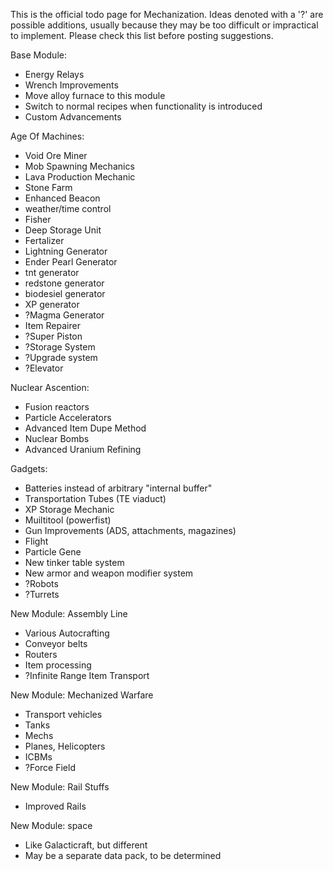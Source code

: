 This is the official todo page for Mechanization. Ideas denoted with a '?' are possible additions, usually because they may be too difficult or impractical to implement. Please check this list before posting suggestions.

Base Module:
* Energy Relays
* Wrench Improvements
* Move alloy furnace to this module
* Switch to normal recipes when functionality is introduced
* Custom Advancements

Age Of Machines:
* Void Ore Miner
* Mob Spawning Mechanics
* Lava Production Mechanic
* Stone Farm
* Enhanced Beacon
* weather/time control
* Fisher
* Deep Storage Unit
* Fertalizer
* Lightning Generator
* Ender Pearl Generator
* tnt generator
* redstone generator
* biodesiel generator
* XP generator
* ?Magma Generator
* Item Repairer
* ?Super Piston
* ?Storage System
* ?Upgrade system
* ?Elevator

Nuclear Ascention:
* Fusion reactors
* Particle Accelerators
* Advanced Item Dupe Method
* Nuclear Bombs
* Advanced Uranium Refining

Gadgets:
* Batteries instead of arbitrary "internal buffer"
* Transportation Tubes (TE viaduct)
* XP Storage Mechanic
* Muiltitool (powerfist)
* Gun Improvements (ADS, attachments, magazines)
* Flight
* Particle Gene
* New tinker table system
* New armor and weapon modifier system
* ?Robots
* ?Turrets

New Module: Assembly Line
* Various Autocrafting
* Conveyor belts
* Routers
* Item processing
* ?Infinite Range Item Transport

New Module: Mechanized Warfare
* Transport vehicles
* Tanks
* Mechs
* Planes, Helicopters
* ICBMs
* ?Force Field

New Module: Rail Stuffs
* Improved Rails

New Module: space
* Like Galacticraft, but different
* May be a separate data pack, to be determined